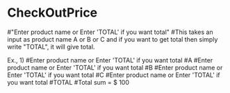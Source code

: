 # CheckOutPrice

#"Enter product name or Enter 'TOTAL' if you want total"
#This takes an input as product name A or B or C and if you want to get total then simply write "TOTAL", it will give total.

Ex., 1)
#Enter product name or Enter 'TOTAL' if you want total
#A
#Enter product name or Enter 'TOTAL' if you want total
#B
#Enter product name or Enter 'TOTAL' if you want total
#C
#Enter product name or Enter 'TOTAL' if you want total
#TOTAL
#Total sum = $ 100

